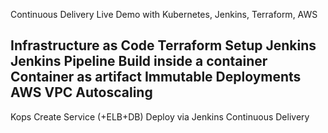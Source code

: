 Continuous Delivery Live Demo with Kubernetes, Jenkins, Terraform, AWS

Infrastructure as Code
Terraform
Setup Jenkins
Jenkins Pipeline
Build inside a container
Container as artifact
Immutable Deployments
AWS
VPC
Autoscaling
------
Kops
Create Service (+ELB+DB)
Deploy via Jenkins
Continuous Delivery
